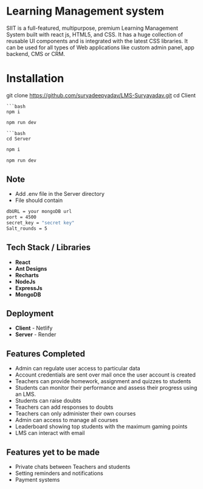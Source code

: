 # Learning Management system

SIIT is a full-featured, multipurpose, premium Learning Management System built with react js, HTML5, and CSS. It has a huge collection of reusable UI components and is integrated with the latest CSS libraries. It can be used for all types of Web applications like custom admin panel, app backend, CMS or CRM.

# Installation
git clone https://github.com/suryadeepyadav/LMS-Suryayadav.git
cd Client
```
```bash
npm i
```
```bash
npm run dev
```

```
```bash
cd Server
```
```bash
npm i
```
```bash
npm run dev
```

## Note
- Add .env file in the Server directory
- File should contain
```bash
dbURL = your mongoDB url
port = 4500
secret_key = "secret key"
Salt_rounds = 5
```

## Tech Stack / Libraries
- **React**
- **Ant Designs**
- **Recharts**
- **NodeJs**
- **ExpressJs**
- **MongoDB**

## Deployment
- **Client**  - Netlify
- **Server**  - Render

## Features Completed

- Admin can regulate user access to particular data
- Account credentials are sent over mail once the user account is created
- Teachers can provide homework, assignment and quizzes to students
- Students can monitor their performance and assess their progress using an LMS.
- Students can raise doubts
- Teachers can add responses to doubts
- Teachers can only administer their own courses
- Admin can access to manage all courses
- Leaderboard showing top students with the maximum gaming points
- LMS can interact with email

## Features yet to be made

- Private chats between Teachers and students
- Setting reminders and notifications
- Payment systems


